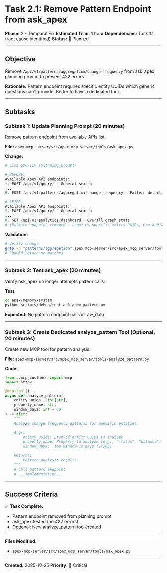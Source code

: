 # Task 2.1: Remove Pattern Endpoint from ask_apex

**Phase:** 2 - Temporal Fix
**Estimated Time:** 1 hour
**Dependencies:** Task 1.1 (root cause identified)
**Status:** 📝 Planned

---

## Objective

Remove `/api/v1/patterns/aggregation/change-frequency` from ask_apex planning prompt to prevent 422 errors.

**Rationale:** Pattern endpoint requires specific entity UUIDs which generic questions can't provide. Better to have a dedicated tool.

---

## Subtasks

### Subtask 1: Update Planning Prompt (20 minutes)

Remove pattern endpoint from available APIs list.

**File:** `apex-mcp-server/src/apex_mcp_server/tools/ask_apex.py`

**Change:**
```python
# Line 106-116 (planning_prompt)

# BEFORE:
Available Apex API endpoints:
1. POST /api/v1/query/ - General search
...
9. POST /api/v1/patterns/aggregation/change-frequency - Pattern detection

# AFTER:
Available Apex API endpoints:
1. POST /api/v1/query/ - General search
...
8. GET /api/v1/analytics/dashboard - Overall graph stats
# (Pattern endpoint removed - requires specific entity UUIDs, use dedicated tool)
```

**Validation:**
```bash
# Verify change
grep -n "patterns/aggregation" apex-mcp-server/src/apex_mcp_server/tools/ask_apex.py
# Should return no matches
```

---

### Subtask 2: Test ask_apex (20 minutes)

Verify ask_apex no longer attempts pattern calls.

**Test:**
```bash
cd apex-memory-system
python scripts/debug/test-ask-apex-pattern.py
```

**Expected:** No pattern endpoint calls in raw_data

---

### Subtask 3: Create Dedicated analyze_pattern Tool (Optional, 20 minutes)

Create new MCP tool for pattern analysis.

**File:** `apex-mcp-server/src/apex_mcp_server/tools/analyze_pattern.py`

**Code:**
```python
from ..mcp_instance import mcp
import httpx

@mcp.tool()
async def analyze_pattern(
    entity_uuids: list[str],
    property_name: str,
    window_days: int = 30
) -> dict:
    """
    Analyze change frequency patterns for specific entities.

    Args:
        entity_uuids: List of entity UUIDs to analyze
        property_name: Property to analyze (e.g., "status", "balance")
        window_days: Time window in days (1-365)

    Returns:
        Pattern analysis results
    """
    # Call pattern endpoint
    # ...implementation...
```

---

## Success Criteria

✅ **Task Complete:**
- Pattern endpoint removed from planning prompt
- ask_apex tested (no 422 errors)
- Optional: New analyze_pattern tool created

---

**Files Modified:**
- `apex-mcp-server/src/apex_mcp_server/tools/ask_apex.py`

---

**Created:** 2025-10-25
**Priority:** 🚨 Critical
